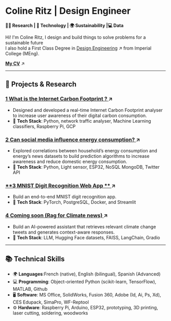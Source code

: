 # Coline Ritz | Design Engineer

**👩‍🔬 Research | 🤖 Technology | 🌍 Sustainability |💻 Data**  

Hi! I'm Coline Ritz, I design and build things to solve problems for a sustainable future   
I also hold a First Class Degree in [Design Engineering](https://www.imperial.ac.uk/study/courses/undergraduate/design-engineering/) ↗ from Imperial College (MEng).


**[My CV](https://github.com/user-attachments/files/18988028/CV.pdf)** ↗

---
## 📌 **Projects & Research**  
### [**1 What is the Internet Carbon Footprint ?** ](https://github.com/cocoritzy/Internet-carbon-footprint)↗
* Designed and developed a real-time Internet Carbon Footprint analyser to increase user awareness of their digital carbon consumption.
* 🔹 **Tech Stack**: Python, network traffic analyser, Machine Learning classifiers, Raspberry Pi, GCP

### [**2 Can social media influence energy consumption?** ](https://github.com/cocoritzy/Energy-prediction-algorithms)↗
* Explored correlations between household’s energy consumption and energy’s news datasets to build prediction algorithms to increase awareness and reduce domestic energy consumption.
* 🔹 **Tech Stack**: Python, Light sensor, ESP32, NoSQL MongoDB, Twitter API

### [**3 MNIST Digit Recognition Web App ** ](https://github.com/cocoritzy/ml_institute)↗
* Build an end-to-end MNIST digit recognition app. 
* 🔹 **Tech Stack**: PyTorch, PostgreSQL, Docker, and Streamlit

### [**4 Coming soon (Rag for Climate news)**  ](https://github.com/cocoritzy/RAG-for-climate-change)↗
* Build an AI-powered assistant that retrieves relevant climate change tweets and generates context-aware responses.
* 🔹 **Tech Stack**: LLM, Hugging Face datasets, FAISS, LangChain, Gradio 

---

## 📚 **Technical Skills**
- 🌍 **Languages**:French (native), English (bilingual), Spanish (Advanced)  
- 💻 **Programming**: Object-oriented Python (scikit-learn, TensorFlow), MATLAB, Github  
- 🖥️ **Software**: MS Office, SolidWorks, Fusion 360, Adobe (Id, Ai, Ps, Xd), CES Edupack, SimaPro, WF-Reptool  
- ⚙️ **Hardware**: Raspberry Pi, Arduino, ESP32, prototyping, 3D printing, laser cutting, soldering, woodworks  


